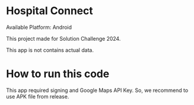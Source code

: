 # Hospital Connect

Available Platform: Android

This project made for Solution Challenge 2024.

This app is not contains actual data.

# How to run this code
This app required signing and Google Maps API Key. 
So, we recommend to use APK file from release.
